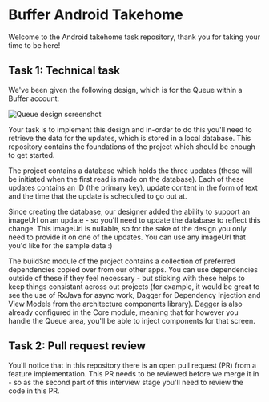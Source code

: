 # Buffer Android Takehome

Welcome to the Android takehome task repository, thank you for taking your time to be here!

## Task 1: Technical task

We've been given the following design, which is for the Queue within a Buffer account:

![Queue design screenshot](https://github.com/bufferapp/Android-Takehome/art/queue_design.png)

Your task is to implement this design and in-order to do this you'll need to retrieve the data for the updates, which is stored in a local database. This repository contains the foundations of the project which should be enough to get started. 

The project contains a database which holds the three updates (these will be initiated when the first read is made on the database). Each of these updates contains an ID (the primary key), update content in the form of text and the time that the update is scheduled to go out at.

Since creating the database, our designer added the ability to support an imageUrl on an update - so you'll need to update the database to reflect this change. This imageUrl is nullable, so for the sake of the design you only need to provide it on one of the updates. You can use any imageUrl that you'd like for the sample data :)

The buildSrc module of the project contains a collection of preferred dependencies copied over from our other apps. You can use dependencies outside of these if they feel necessary - but sticking with these helps to keep things consistant across out projects (for example, it would be great to see the use of RxJava for async work, Dagger for Dependency Injection and View Models from the architecture components library). Dagger is also already configured in the Core module, meaning that for however you handle the Queue area, you'll be able to inject components for that screen.

## Task 2: Pull request review

You'll notice that in this repository there is an open pull request (PR) from a feature implementation. This PR needs to be reviewed before we merge it in - so as the second part of this interview stage you'll need to review the code in this PR.
